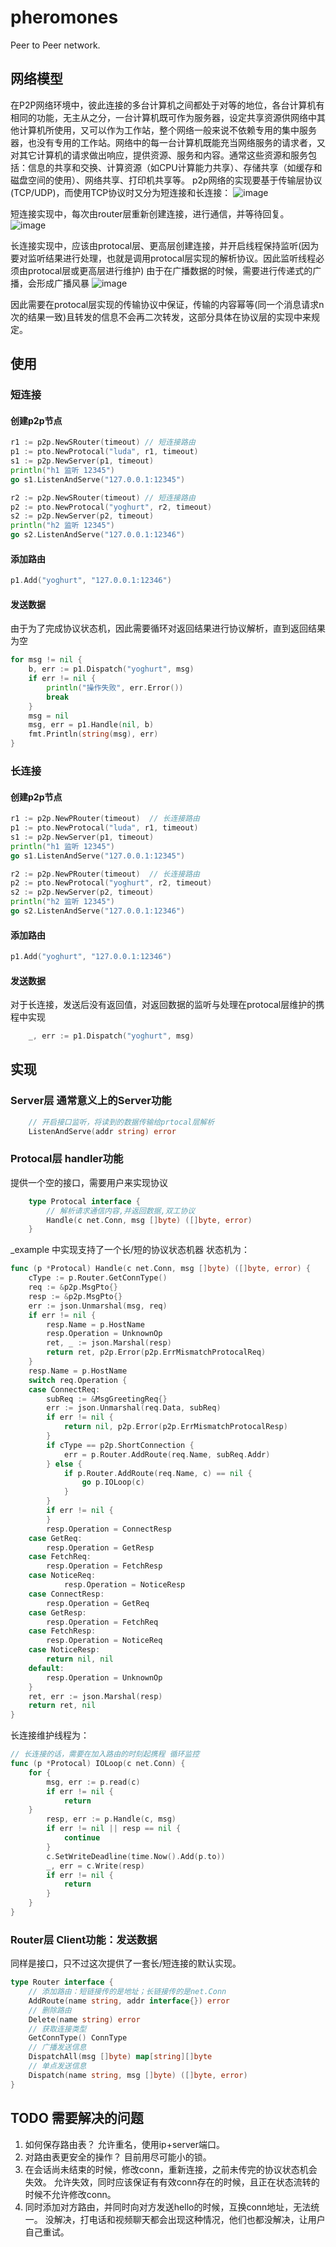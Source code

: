 # pheromones
Peer to Peer network.

## 网络模型
  在P2P网络环境中，彼此连接的多台计算机之间都处于对等的地位，各台计算机有相同的功能，无主从之分，一台计算机既可作为服务器，设定共享资源供网络中其他计算机所使用，又可以作为工作站，整个网络一般来说不依赖专用的集中服务器，也没有专用的工作站。网络中的每一台计算机既能充当网络服务的请求者，又对其它计算机的请求做出响应，提供资源、服务和内容。通常这些资源和服务包括：信息的共享和交换、计算资源（如CPU计算能力共享）、存储共享（如缓存和磁盘空间的使用）、网络共享、打印机共享等。
  p2p网络的实现要基于传输层协议(TCP/UDP)，而使用TCP协议时又分为短连接和长连接：
![image](https://github.com/GaWaine1223/pheromones/raw/master/readme_image/short.png)
  
  短连接实现中，每次由router层重新创建连接，进行通信，并等待回复。
![image](https://github.com/GaWaine1223/pheromones/raw/master/readme_image/perminent.png)
  
  长连接实现中，应该由protocal层、更高层创建连接，并开启线程保持监听(因为要对监听结果进行处理，也就是调用protocal层实现的解析协议。因此监听线程必须由protocal层或更高层进行维护)
  由于在广播数据的时候，需要进行传递式的广播，会形成广播风暴
![image](https://github.com/GaWaine1223/pheromones/raw/master/readme_image/broadcast.png)
  
  因此需要在protocal层实现的传输协议中保证，传输的内容幂等(同一个消息请求n次的结果一致)且转发的信息不会再二次转发，这部分具体在协议层的实现中来规定。

## 使用
### 短连接
#### 创建p2p节点

``` go
r1 := p2p.NewSRouter(timeout) // 短连接路由
p1 := pto.NewProtocal("luda", r1, timeout)
s1 := p2p.NewServer(p1, timeout)
println("h1 监听 12345")
go s1.ListenAndServe("127.0.0.1:12345")

r2 := p2p.NewSRouter(timeout) // 短连接路由
p2 := pto.NewProtocal("yoghurt", r2, timeout)
s2 := p2p.NewServer(p2, timeout)
println("h2 监听 12345")
go s2.ListenAndServe("127.0.0.1:12346")
```
#### 添加路由

``` go
p1.Add("yoghurt", "127.0.0.1:12346")
```

#### 发送数据
由于为了完成协议状态机，因此需要循环对返回结果进行协议解析，直到返回结果为空

``` go
for msg != nil {
    b, err := p1.Dispatch("yoghurt", msg)
    if err != nil {
        println("操作失败", err.Error())
        break
    }
    msg = nil
    msg, err = p1.Handle(nil, b)
    fmt.Println(string(msg), err)
}
```

### 长连接

#### 创建p2p节点

``` go
r1 := p2p.NewPRouter(timeout)  // 长连接路由
p1 := pto.NewProtocal("luda", r1, timeout)
s1 := p2p.NewServer(p1, timeout)
println("h1 监听 12345")
go s1.ListenAndServe("127.0.0.1:12345")

r2 := p2p.NewPRouter(timeout)  // 长连接路由
p2 := pto.NewProtocal("yoghurt", r2, timeout)
s2 := p2p.NewServer(p2, timeout)
println("h2 监听 12345")
go s2.ListenAndServe("127.0.0.1:12346")
```
#### 添加路由

``` go
p1.Add("yoghurt", "127.0.0.1:12346")
```

#### 发送数据
对于长连接，发送后没有返回值，对返回数据的监听与处理在protocal层维护的携程中实现

``` go
    _, err := p1.Dispatch("yoghurt", msg)
```


## 实现
### Server层 通常意义上的Server功能
``` go
    // 开启接口监听，将读到的数据传输给prtocal层解析
    ListenAndServe(addr string) error
```

### Protocal层 handler功能
提供一个空的接口，需要用户来实现协议
``` go
    type Protocal interface {
        // 解析请求通信内容,并返回数据,双工协议
        Handle(c net.Conn, msg []byte) ([]byte, error)
    }
```
_example 中实现支持了一个长/短的协议状态机器
状态机为：
``` go
func (p *Protocal) Handle(c net.Conn, msg []byte) ([]byte, error) {
    cType := p.Router.GetConnType()
    req := &p2p.MsgPto{}
    resp := &p2p.MsgPto{}
    err := json.Unmarshal(msg, req)
    if err != nil {
        resp.Name = p.HostName
        resp.Operation = UnknownOp
        ret, _ := json.Marshal(resp)
        return ret, p2p.Error(p2p.ErrMismatchProtocalReq)
    }
    resp.Name = p.HostName
    switch req.Operation {
    case ConnectReq:
        subReq := &MsgGreetingReq{}
        err := json.Unmarshal(req.Data, subReq)
        if err != nil {
            return nil, p2p.Error(p2p.ErrMismatchProtocalResp)
        }
        if cType == p2p.ShortConnection {
            err = p.Router.AddRoute(req.Name, subReq.Addr)
        } else {
            if p.Router.AddRoute(req.Name, c) == nil {
                go p.IOLoop(c)
            }
        }
        if err != nil {
        }
        resp.Operation = ConnectResp
    case GetReq:
        resp.Operation = GetResp
    case FetchReq:
        resp.Operation = FetchResp
    case NoticeReq:
            resp.Operation = NoticeResp
    case ConnectResp:
        resp.Operation = GetReq
    case GetResp:
        resp.Operation = FetchReq
    case FetchResp:
        resp.Operation = NoticeReq
    case NoticeResp:
        return nil, nil
    default:
        resp.Operation = UnknownOp
    }
    ret, err := json.Marshal(resp)
    return ret, nil
}
```
长连接维护线程为：
``` go
// 长连接的话，需要在加入路由的时刻起携程 循环监控
func (p *Protocal) IOLoop(c net.Conn) {
    for {
        msg, err := p.read(c)
        if err != nil {
            return
    }
        resp, err := p.Handle(c, msg)
        if err != nil || resp == nil {
            continue
		}
        c.SetWriteDeadline(time.Now().Add(p.to))
        _, err = c.Write(resp)
        if err != nil {
            return
        }
    }
}
```

### Router层 Client功能：发送数据
同样是接口，只不过这次提供了一套长/短连接的默认实现。
``` go
type Router interface {
    // 添加路由：短链接传的是地址；长链接传的是net.Conn
    AddRoute(name string, addr interface{}) error
    // 删除路由
    Delete(name string) error
    // 获取连接类型
    GetConnType() ConnType
    // 广播发送信息
    DispatchAll(msg []byte) map[string][]byte
    // 单点发送信息
    Dispatch(name string, msg []byte) ([]byte, error)
}
```

## TODO 需要解决的问题
1. 如何保存路由表？
允许重名，使用ip+server端口。
2. 对路由表更安全的操作？
目前用尽可能小的锁。
3. 在会话尚未结束的时候，修改conn，重新连接，之前未传完的协议状态机会失效。
允许失效，同时应该保证有有效conn存在的时候，且正在状态流转的时候不允许修改conn。
4. 同时添加对方路由，并同时向对方发送hello的时候，互换conn地址，无法统一。
没解决，打电话和视频聊天都会出现这种情况，他们也都没解决，让用户自己重试。